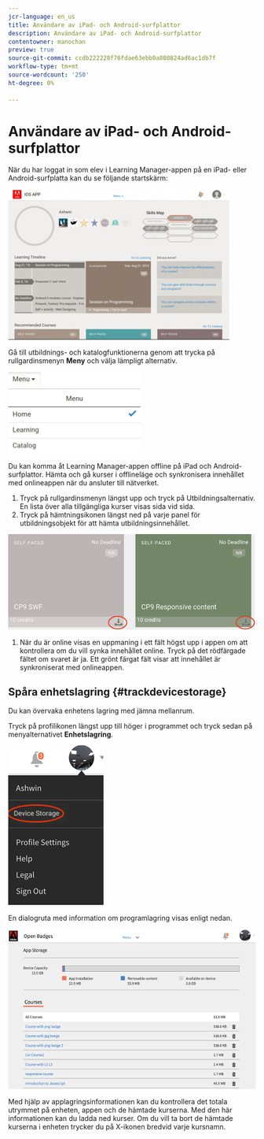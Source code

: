 ```yaml
---
jcr-language: en_us
title: Användare av iPad- och Android-surfplattor
description: Användare av iPad- och Android-surfplattor
contentowner: manochan
preview: true
source-git-commit: ccdb222228f76fdae63ebb0a808824ad6ac1db7f
workflow-type: tm+mt
source-wordcount: '250'
ht-degree: 0%

---
```




# Användare av iPad- och Android-surfplattor

När du har loggat in som elev i Learning Manager-appen på en iPad- eller Android-surfplatta kan du se följande startskärm:

![](assets/screenshot-2015-08-07-12-24-40-e1439211134842.png)

Gå till utbildnings- och katalogfunktionerna genom att trycka på rullgardinsmenyn **Meny** och välja lämpligt alternativ.

![](assets/menu-ipad.png)

Du kan komma åt Learning Manager-appen offline på iPad och Android-surfplattor. Hämta och gå kurser i offlineläge och synkronisera innehållet med onlineappen när du ansluter till nätverket.

1. Tryck på rullgardinsmenyn längst upp och tryck på Utbildningsalternativ. En lista över alla tillgängliga kurser visas sida vid sida.
1. Tryck på hämtningsikonen längst ned på varje panel för utbildningsobjekt för att hämta utbildningsinnehållet.

![](assets/download-ipad.png)

1. När du är online visas en uppmaning i ett fält högst upp i appen om att kontrollera om du vill synka innehållet online. Tryck på det rödfärgade fältet om svaret är ja. Ett grönt färgat fält visar att innehållet är synkroniserat med onlineappen.

## Spåra enhetslagring {#trackdevicestorage}

Du kan övervaka enhetens lagring med jämna mellanrum.

Tryck på profilikonen längst upp till höger i programmet och tryck sedan på menyalternativet **Enhetslagring**.

![](assets/app-device-storage.png)

En dialogruta med information om programlagring visas enligt nedan.

![](assets/app-storage.png)

Med hjälp av applagringsinformationen kan du kontrollera det totala utrymmet på enheten, appen och de hämtade kurserna. Med den här informationen kan du ladda ned kurser. Om du vill ta bort de hämtade kurserna i enheten trycker du på X-ikonen bredvid varje kursnamn.

